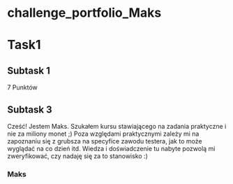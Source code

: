 # challenge_portfolio_Maks
# **Task1**
## Subtask 1
7 Punktów
## Subtask 3
Cześć! Jestem Maks. Szukałem kursu stawiającego na zadania praktyczne i nie za miliony monet ;) Poza względami praktycznymi zależy mi na zapoznaniu się z grubsza na specyfice zawodu testera, jak to może wyglądać na co dzień itd. Wiedza i doświadczenie tu nabyte pozwolą mi zweryfikować, czy nadaję się za to stanowisko :)
### **Maks**
